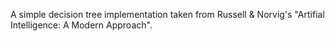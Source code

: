 A simple decision tree implementation taken from Russell & Norvig's "Artifial
Intelligence: A Modern Approach".
